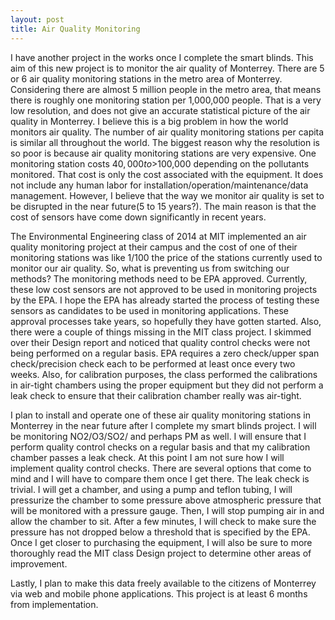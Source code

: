 ```yaml
---
layout: post
title: Air Quality Monitoring
---
```


I have another project in the works once I complete the smart blinds. This aim of this new project is to monitor the air quality of Monterrey. There are 5 or 6 air quality monitoring stations in the metro area of Monterrey. Considering there are almost 5 million people in the metro area, that means there is roughly one monitoring station per 1,000,000 people. That is a very low resolution, and does not give an accurate statistical picture of the air quality in Monterrey. I believe this is a big problem in how the world monitors air quality. The number of air quality monitoring stations per capita is similar all throughout the world. The biggest reason why the resolution is so poor is because air quality monitoring stations are very expensive. One monitoring station costs $40,000 to >$100,000 depending on the pollutants monitored. That cost is only the cost associated with the equipment. It does not include any human labor for installation/operation/maintenance/data management. However, I believe that the way we monitor air quality is set to be disrupted in the near future(5 to 15 years?). The main reason is that the cost of sensors have come down significantly in recent years.

The Environmental Engineering class of 2014 at MIT implemented an air quality monitoring project at their campus and the cost of one of their monitoring stations was like 1/100 the price of the stations currently used to monitor our air quality. So, what is preventing us from switching our methods? The monitoring methods need to be EPA approved. Currently, these low cost sensors are not approved to be used in monitoring projects by the EPA. I hope the EPA has already started the process of testing these sensors as candidates to be used in monitoring applications. These approval processes take years, so hopefully they have gotten started. Also, there were a couple of things missing in the MIT class project. I skimmed over their Design report and noticed that quality control checks were not being performed on a regular basis. EPA requires a zero check/upper span check/precision check each to be performed at least once every two weeks. Also, for calibration purposes, the class performed the calibrations in air-tight chambers using the proper equipment but they did not perform a leak check to ensure that their calibration chamber really was air-tight.

I plan to install and operate one of these air quality monitoring stations in Monterrey in the near future after I complete my smart blinds project. I will be monitoring NO2/O3/SO2/ and perhaps PM as well. I will ensure that I perform quality control checks on a regular basis and that my calibration chamber passes a leak check. At this point I am not sure how I will implement quality control checks. There are several options that come to mind and I will have to compare them once I get there. The leak check is trivial. I will get a chamber, and using a pump and teflon tubing, I will pressurize the chamber to some pressure above atmospheric pressure that will be monitored with a pressure gauge. Then, I will stop pumping air in and allow the chamber to sit. After a few minutes, I will check to make sure the pressure has not dropped below a threshold that is specified by the EPA. Once I get closer to purchasing the equipment, I will also be sure to more thoroughly read the MIT class Design project to determine other areas of improvement.

Lastly, I plan to make this data freely available to the citizens of Monterrey via web and mobile phone applications. This project is at least 6 months from implementation.
